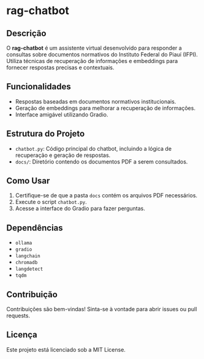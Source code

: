 # rag-chatbot

## Descrição

O **rag-chatbot** é um assistente virtual desenvolvido para responder a consultas sobre documentos normativos do Instituto Federal do Piauí (IFPI). Utiliza técnicas de recuperação de informações e embeddings para fornecer respostas precisas e contextuais.

## Funcionalidades

- Respostas baseadas em documentos normativos institucionais.
- Geração de embeddings para melhorar a recuperação de informações.
- Interface amigável utilizando Gradio.

## Estrutura do Projeto

- `chatbot.py`: Código principal do chatbot, incluindo a lógica de recuperação e geração de respostas.
- `docs/`: Diretório contendo os documentos PDF a serem consultados.

## Como Usar

1. Certifique-se de que a pasta `docs` contém os arquivos PDF necessários.
2. Execute o script `chatbot.py`.
3. Acesse a interface do Gradio para fazer perguntas.

## Dependências

- `ollama`
- `gradio`
- `langchain`
- `chromadb`
- `langdetect`
- `tqdm`

## Contribuição

Contribuições são bem-vindas! Sinta-se à vontade para abrir issues ou pull requests.

## Licença

Este projeto está licenciado sob a MIT License.
